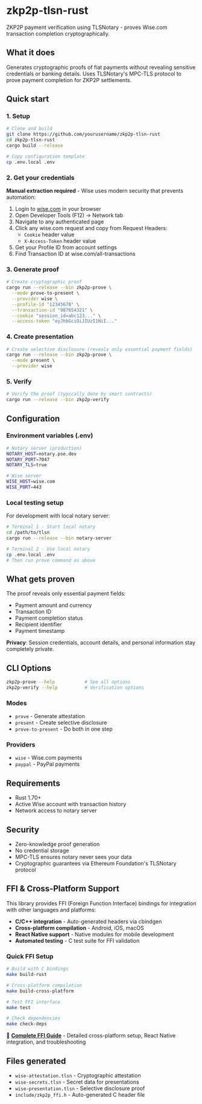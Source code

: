 # zkp2p-tlsn-rust

ZKP2P payment verification using TLSNotary - proves Wise.com transaction completion cryptographically.

## What it does

Generates cryptographic proofs of fiat payments without revealing sensitive credentials or banking details. Uses TLSNotary's MPC-TLS protocol to prove payment completion for ZKP2P settlements.

## Quick start

### 1. Setup

```bash
# Clone and build
git clone https://github.com/yourusername/zkp2p-tlsn-rust
cd zkp2p-tlsn-rust
cargo build --release

# Copy configuration template
cp .env.local .env
```

### 2. Get your credentials

**Manual extraction required** - Wise uses modern security that prevents automation:

1. Login to [wise.com](https://wise.com) in your browser
2. Open Developer Tools (F12) → Network tab
3. Navigate to any authenticated page
4. Click any wise.com request and copy from Request Headers:
   - `Cookie` header value
   - `X-Access-Token` header value
5. Get your Profile ID from account settings
6. Find Transaction ID at wise.com/all-transactions

### 3. Generate proof

```bash
# Create cryptographic proof
cargo run --release --bin zkp2p-prove \
  --mode prove-to-present \
  --provider wise \
  --profile-id "12345678" \
  --transaction-id "987654321" \
  --cookie "session_id=abc123..." \
  --access-token "eyJhbGciOiJIUzI1NiI..."
```

### 4. Create presentation

```bash
# Create selective disclosure (reveals only essential payment fields)
cargo run --release --bin zkp2p-prove \
  --mode present \
  --provider wise
```

### 5. Verify

```bash
# Verify the proof (typically done by smart contracts)
cargo run --release --bin zkp2p-verify
```

## Configuration

### Environment variables (.env)

```bash
# Notary server (production)
NOTARY_HOST=notary.pse.dev
NOTARY_PORT=7047
NOTARY_TLS=true

# Wise server
WISE_HOST=wise.com
WISE_PORT=443
```

### Local testing setup

For development with local notary server:

```bash
# Terminal 1 - Start local notary
cd /path/to/tlsn
cargo run --release --bin notary-server

# Terminal 2 - Use local notary
cp .env.local .env
# Then run prove command as above
```

## What gets proven

The proof reveals only essential payment fields:

- Payment amount and currency
- Transaction ID
- Payment completion status
- Recipient identifier
- Payment timestamp

**Privacy**: Session credentials, account details, and personal information stay completely private.

## CLI Options

```bash
zkp2p-prove --help           # See all options
zkp2p-verify --help          # Verification options
```

### Modes

- `prove` - Generate attestation
- `present` - Create selective disclosure
- `prove-to-present` - Do both in one step

### Providers

- `wise` - Wise.com payments
- `paypal` - PayPal payments

## Requirements

- Rust 1.70+
- Active Wise account with transaction history
- Network access to notary server

## Security

- Zero-knowledge proof generation
- No credential storage
- MPC-TLS ensures notary never sees your data
- Cryptographic guarantees via Ethereum Foundation's TLSNotary protocol

## FFI & Cross-Platform Support

This library provides FFI (Foreign Function Interface) bindings for integration with other languages and platforms:

- **C/C++ integration** - Auto-generated headers via cbindgen
- **Cross-platform compilation** - Android, iOS, macOS
- **React Native support** - Native modules for mobile development
- **Automated testing** - C test suite for FFI validation

### Quick FFI Setup

```bash
# Build with C bindings
make build-rust

# Cross-platform compilation
make build-cross-platform

# Test FFI interface
make test

# Check dependencies
make check-deps
```

📖 **[Complete FFI Guide](doc/FFI_GUIDE.md)** - Detailed cross-platform setup, React Native integration, and troubleshooting

## Files generated

- `wise-attestation.tlsn` - Cryptographic attestation
- `wise-secrets.tlsn` - Secret data for presentations
- `wise-presentation.tlsn` - Selective disclosure proof
- `include/zkp2p_ffi.h` - Auto-generated C header file
